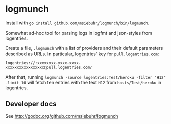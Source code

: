 logmunch
========

Install with `go install github.com/msiebuhr/logmunch/bin/logmunch`.

Somewhat ad-hoc tool for parsing logs in logfmt and json-styles from logentries.

Create a file, `.logmunch` with a list of providers and their default
parameters described as URLs. In particular, logentries' key for
`pull.logentries.com`:

    logentries://:xxxxxxxx-xxxx-xxxx-xxxxxxxxxxxxxxxxx@pull.logentries.com/

After that, running `logmunch -source logentries:Test/heroku -filter "H12"
-limit 10` will fetch ten entries with the text `H12` from `hosts/Test/heroku`
in logentries.

Developer docs
--------------

See http://godoc.org/github.com/msiebuhr/logmunch
